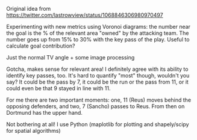 Original idea from  
 https://twitter.com/lastrowview/status/1068846306980970497
 


Experimenting with new metrics using Voronoi diagrams: the number near the goal is the % of the relevant area "owned" by the attacking team. 
The number goes up from 15% to 30% with the key pass of the play. 
Useful to calculate goal contribution?


Just the normal TV angle + some image processing



Gotcha, makes sense for relevant area! I definitely agree with its ability to identify key passes, too. 
It's hard to quantify "most" though, wouldn't you say? It could be the pass by 7, it could be the run or the pass from 11, or it could even be that 9 stayed in line with 11.



For me there are two important moments: one, 11 (Reus) moves behind the opposing defenders, and two, 7 (Sancho) passes to Reus. From then on Dortmund has the upper hand.



Not bothering at all! I use Python (maplotlib for plotting and shapely/scipy for spatial algorithms)
